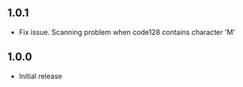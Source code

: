 ## 1.0.1

- Fix issue. Scanning problem when code128 contains character 'M'

## 1.0.0

- Initial release 
